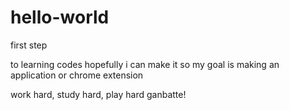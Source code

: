# hello-world
first step

to learning codes
hopefully i can make it
so my goal is making an application or chrome extension

work hard, study hard, play hard
ganbatte!
